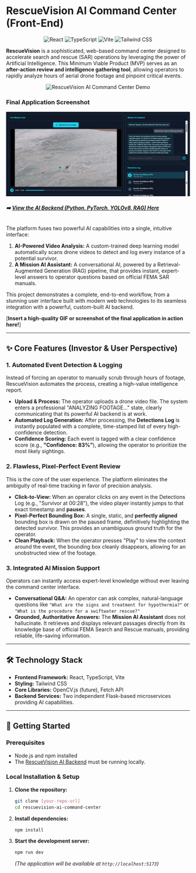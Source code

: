 # RescueVision AI Command Center (Front-End)

<p align="center">
  <img src="https://img.shields.io/badge/React-20232A?style=for-the-badge&logo=react&logoColor=61DAFB" alt="React"/>
  <img src="https://img.shields.io/badge/TypeScript-007ACC?style=for-the-badge&logo=typescript&logoColor=white" alt="TypeScript"/>
  <img src="https://img.shields.io/badge/Vite-646CFF?style=for-the-badge&logo=vite&logoColor=white" alt="Vite"/>
  <img src="https://img.shields.io/badge/Tailwind_CSS-38B2AC?style=for-the-badge&logo=tailwind-css&logoColor=white" alt="Tailwind CSS"/>
</p>

**RescueVision** is a sophisticated, web-based command center designed to accelerate search and rescue (SAR) operations by leveraging the power of Artificial Intelligence. This Minimum Viable Product (MVP) serves as an **after-action review and intelligence gathering tool**, allowing operators to rapidly analyze hours of aerial drone footage and pinpoint critical events.

<p align="center">
  <img src="./assets/RescueVision_demo.gif" alt="RescueVision AI Command Center Demo" width="900"/>
</p>

### Final Application Screenshot
![RescueVision Screenshot](./assets/RescueVision.png)

###### **➡️ [View the AI Backend (Python, PyTorch, YOLOv8, RAG) Here](https://github.com/MdEhsanulHaqueKanan/rescue-vision-project)**

The platform fuses two powerful AI capabilities into a single, intuitive interface:
1.  **AI-Powered Video Analysis:** A custom-trained deep learning model automatically scans drone videos to detect and log every instance of a potential survivor.
2.  **A Mission AI Assistant:** A conversational AI, powered by a Retrieval-Augmented Generation (RAG) pipeline, that provides instant, expert-level answers to operator questions based on official FEMA SAR manuals.

This project demonstrates a complete, end-to-end workflow, from a stunning user interface built with modern web technologies to its seamless integration with a powerful, custom-built AI backend.

[**Insert a high-quality GIF or screenshot of the final application in action here!**]

---

## ✨ Core Features (Investor & User Perspective)

### 1. Automated Event Detection & Logging

Instead of forcing an operator to manually scrub through hours of footage, RescueVision automates the process, creating a high-value intelligence report.

*   **Upload & Process:** The operator uploads a drone video file. The system enters a professional "ANALYZING FOOTAGE..." state, clearly communicating that its powerful AI backend is at work.
*   **Automated Log Generation:** After processing, the **Detections Log** is instantly populated with a complete, time-stamped list of every high-confidence detection.
*   **Confidence Scoring:** Each event is tagged with a clear confidence score (e.g., **"Confidence: 83%"**), allowing the operator to prioritize the most likely sightings.

### 2. Flawless, Pixel-Perfect Event Review

This is the core of the user experience. The platform eliminates the ambiguity of real-time tracking in favor of precision analysis.

*   **Click-to-View:** When an operator clicks on any event in the Detections Log (e.g., "Survivor at 00:28"), the video player instantly jumps to that exact timestamp and **pauses**.
*   **Pixel-Perfect Bounding Box:** A single, static, and **perfectly aligned** bounding box is drawn on the paused frame, definitively highlighting the detected survivor. This provides an unambiguous ground truth for the operator.
*   **Clean Playback:** When the operator presses "Play" to view the context around the event, the bounding box cleanly disappears, allowing for an unobstructed view of the footage.

### 3. Integrated AI Mission Support

Operators can instantly access expert-level knowledge without ever leaving the command center interface.

*   **Conversational Q&A:** An operator can ask complex, natural-language questions like `"What are the signs and treatment for hypothermia?"` or `"What is the procedure for a swiftwater rescue?"`
*   **Grounded, Authoritative Answers:** The **Mission AI Assistant** does not hallucinate. It retrieves and displays relevant passages directly from its knowledge base of official FEMA Search and Rescue manuals, providing reliable, life-saving information.

---

## 🛠️ Technology Stack

*   **Frontend Framework:** React, TypeScript, Vite
*   **Styling:** Tailwind CSS
*   **Core Libraries:** OpenCV.js (future), Fetch API
*   **Backend Services:** Two independent Flask-based microservices providing AI capabilities.

---

## 🏁 Getting Started

### Prerequisites

*   Node.js and npm installed
*   The [RescueVision AI Backend](https://github.com/MdEhsanulHaqueKanan/rescue-vision-project) must be running locally.

### Local Installation & Setup

1.  **Clone the repository:**
    ```bash
    git clone [your-repo-url]
    cd rescuevision-ai-command-center
    ```
2.  **Install dependencies:**
    ```bash
    npm install
    ```
3.  **Start the development server:**
    ```bash
    npm run dev
    ```
    *(The application will be available at `http://localhost:5173`)*